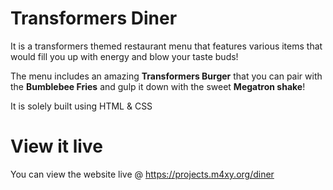 # Transformers Diner
It is a transformers themed restaurant menu that features various items that would fill you up with energy and blow your taste buds! 


The menu includes an amazing **Transformers Burger** that you can pair with the **Bumblebee Fries** and gulp it down with the sweet **Megatron shake**!



It is solely built using HTML & CSS

# View it live
You can view the website live @ https://projects.m4xy.org/diner
